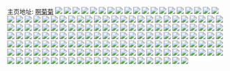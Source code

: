 主页地址: [啊菊菊](https://weibo.com/u/2008358101) 
![](https://wx4.sinaimg.cn/mw2000/77b51cd5ly1h9lqffdhclj21qb2b2kjm.jpg) 
![](https://wx4.sinaimg.cn/mw2000/77b51cd5ly1h9lq95qe4ij21rm2csb2a.jpg) 
![](https://wx4.sinaimg.cn/mw2000/77b51cd5ly1h9lq9n5gtsj22b232pqv7.jpg) 
![](https://wx4.sinaimg.cn/mw2000/77b51cd5ly1h9lq8dzb2rj21rm23zb2a.jpg) 
![](https://wx4.sinaimg.cn/mw2000/77b51cd5ly1h9lqevxufzj22b232p1l3.jpg) 
![](https://wx4.sinaimg.cn/mw2000/77b51cd5ly1h9lq8vrao5j22b232p1l1.jpg) 
![](https://wx4.sinaimg.cn/mw2000/77b51cd5ly1h9lqdfnstmj22b232p4qu.jpg) 
![](https://wx4.sinaimg.cn/mw2000/77b51cd5ly1h9lqg1l2w2j21ja21phdv.jpg) 
![](https://wx4.sinaimg.cn/mw2000/77b51cd5ly1h9lqbyvdc7j22b232p7wl.jpg) 
![](https://wx4.sinaimg.cn/mw2000/77b51cd5ly1h9kvoejt7kj22c0340qv7.jpg) 
![](https://wx4.sinaimg.cn/mw2000/77b51cd5ly1h9kvonzsrrj22bh33d1l7.jpg) 
![](https://wx4.sinaimg.cn/mw2000/77b51cd5ly1h9kvp0wkwrj227p2h31ky.jpg) 
![](https://wx4.sinaimg.cn/mw2000/77b51cd5ly1h9kvoyf017j22562m8kjm.jpg) 
![](https://wx4.sinaimg.cn/mw2000/77b51cd5ly1h9ijfq3552j227t2yckjo.jpg) 
![](https://wx4.sinaimg.cn/mw2000/77b51cd5ly1h9ijfzoe8uj22c0340b2b.jpg) 
![](https://wx4.sinaimg.cn/mw2000/77b51cd5ly1h92m6igs79j22b233rhdw.jpg) 
![](https://wx4.sinaimg.cn/mw2000/77b51cd5ly1h92m6rlkrij22b232pkjn.jpg) 
![](https://wx4.sinaimg.cn/mw2000/77b51cd5ly1h92m71rvyxj22c02bz7wj.jpg) 
![](https://wx4.sinaimg.cn/mw2000/77b51cd5ly1h8zz971o1lj22c02bzb2b.jpg) 
![](https://wx4.sinaimg.cn/mw2000/77b51cd5gy1h8ivo2hjxvj22801o0qv5.jpg) 
![](https://wx4.sinaimg.cn/mw2000/77b51cd5gy1h8ivoczog3j21do1u8hdt.jpg) 
![](https://wx4.sinaimg.cn/mw2000/77b51cd5gy1h8ivo5yyg4j21qo2bk1ky.jpg) 
![](https://wx4.sinaimg.cn/mw2000/77b51cd5gy1h8dqvrnldjj20u00u0dm8.jpg) 
![](https://wx4.sinaimg.cn/mw2000/77b51cd5gy1h8alzjwe13j20u0140144.jpg) 
![](https://wx4.sinaimg.cn/mw2000/77b51cd5gy1h88c3il2iij20u0140gsb.jpg) 
![](https://wx4.sinaimg.cn/mw2000/77b51cd5gy1h84nj01c5hj20u01hck4o.jpg) 
![](https://wx4.sinaimg.cn/mw2000/77b51cd5gy1h82oq6c2s5j21o0280u0x.jpg) 
![](https://wx4.sinaimg.cn/mw2000/77b51cd5gy1h81n01xqxxj21o028yqv5.jpg) 
![](https://wx4.sinaimg.cn/mw2000/77b51cd5gy1h81n08nr34j22c0351b2c.jpg) 
![](https://wx4.sinaimg.cn/mw2000/77b51cd5gy1h81n1kiciej21900u079k.jpg) 
![](https://wx4.sinaimg.cn/mw2000/77b51cd5gy1h81n1ewpxpj23402c01l0.jpg) 
![](https://wx4.sinaimg.cn/mw2000/77b51cd5gy1h7zw9wlvofj20v90u0tfn.jpg) 
![](https://wx4.sinaimg.cn/mw2000/77b51cd5gy1h7s9hlhaoej21qb2b2npe.jpg) 
![](https://wx4.sinaimg.cn/mw2000/77b51cd5gy1h7s9hvmbg6j23402c0e85.jpg) 
![](https://wx4.sinaimg.cn/mw2000/77b51cd5gy1h7s9ijv5z1j23402c0e85.jpg) 
![](https://wx4.sinaimg.cn/mw2000/77b51cd5gy1h7s9i55zhij23402c04qu.jpg) 
![](https://wx4.sinaimg.cn/mw2000/77b51cd5gy1h7s9hn1g1ij20wi1ycnd3.jpg) 
![](https://wx4.sinaimg.cn/mw2000/77b51cd5gy1h7s9iyqohpj23402c07wn.jpg) 
![](https://wx4.sinaimg.cn/mw2000/77b51cd5gy1h7r7qxs3h1j21qb2b2e82.jpg) 
![](https://wx4.sinaimg.cn/mw2000/77b51cd5gy1h7r7qdkq1zj22b232p4qs.jpg) 
![](https://wx4.sinaimg.cn/mw2000/77b51cd5gy1h7r7qjfjq6j22b232pb2c.jpg) 
![](https://wx4.sinaimg.cn/mw2000/77b51cd5gy1h7r7r1exhoj21qb2b2u0y.jpg) 
![](https://wx4.sinaimg.cn/mw2000/77b51cd5gy1h7r7ql1w3cj20to13kx1t.jpg) 
![](https://wx4.sinaimg.cn/mw2000/77b51cd5gy1h7r7qnsk8kj20m90to7ke.jpg) 
![](https://wx4.sinaimg.cn/mw2000/77b51cd5gy1h7r7qm98fnj20u01hc4gm.jpg) 
![](https://wx4.sinaimg.cn/mw2000/77b51cd5gy1h7r7quppgoj20k00jz0u5.jpg) 
![](https://wx4.sinaimg.cn/mw2000/77b51cd5gy1h7r7qtnzd3j22b232p7wk.jpg) 
![](https://wx4.sinaimg.cn/mw2000/77b51cd5gy1h7f02ry6lnj20wi1ycqe2.jpg) 
![](https://wx4.sinaimg.cn/mw2000/77b51cd5gy1h7cz2cja88j20u0140agd.jpg) 
![](https://wx4.sinaimg.cn/mw2000/77b51cd5gy1h7897ygnhpj22c0340u10.jpg) 
![](https://wx4.sinaimg.cn/mw2000/77b51cd5gy1h78982r325j23402c0qv5.jpg) 
![](https://wx4.sinaimg.cn/mw2000/77b51cd5gy1h789874y57j23402c0qva.jpg) 
![](https://wx4.sinaimg.cn/mw2000/77b51cd5gy1h740qao7e7j21nc22ox6p.jpg) 
![](https://wx4.sinaimg.cn/mw2000/77b51cd5gy1h740q6j9m7j21o01o0kjl.jpg) 
![](https://wx4.sinaimg.cn/mw2000/77b51cd5gy1h6y3hz3e49j23402c0b2a.jpg) 
![](https://wx4.sinaimg.cn/mw2000/77b51cd5gy1h6y3i6wqkcj22c03404qu.jpg) 
![](https://wx4.sinaimg.cn/mw2000/77b51cd5gy1h6y3isz7idj22c0340qvb.jpg) 
![](https://wx4.sinaimg.cn/mw2000/77b51cd5gy1h6vudr5yn1j23402f5hdu.jpg) 
![](https://wx4.sinaimg.cn/mw2000/77b51cd5gy1h6vuck31dej22c02zmqv8.jpg) 
![](https://wx4.sinaimg.cn/mw2000/77b51cd5gy1h6vucwg5euj23402c07wk.jpg) 
![](https://wx4.sinaimg.cn/mw2000/77b51cd5gy1h6vuetp3phj23402c0b2f.jpg) 
![](https://wx4.sinaimg.cn/mw2000/77b51cd5gy1h6vuewnupsj23402c0dv9.jpg) 
![](https://wx4.sinaimg.cn/mw2000/77b51cd5gy1h6vudg7c42j23402c0x6q.jpg) 
![](https://wx4.sinaimg.cn/mw2000/77b51cd5gy1h6vue8asxij23402c07wh.jpg) 
![](https://wx4.sinaimg.cn/mw2000/77b51cd5gy1h6vud5u91qj23402c0wo9.jpg) 
![](https://wx4.sinaimg.cn/mw2000/77b51cd5gy1h6vuf266eij23402c0e83.jpg) 
![](https://wx4.sinaimg.cn/mw2000/77b51cd5gy1h6usrphfclj23402c04qr.jpg) 
![](https://wx4.sinaimg.cn/mw2000/77b51cd5gy1h6usrvdj00j23402c0hdw.jpg) 
![](https://wx4.sinaimg.cn/mw2000/77b51cd5gy1h6usrsm5lrj23402c0e83.jpg) 
![](https://wx4.sinaimg.cn/mw2000/77b51cd5gy1h6raizbcb1j22801o01ky.jpg) 
![](https://wx4.sinaimg.cn/mw2000/77b51cd5gy1h6raizyj50j21900u010p.jpg) 
![](https://wx4.sinaimg.cn/mw2000/77b51cd5gy1h6raj0g0gsj21900u0tih.jpg) 
![](https://wx4.sinaimg.cn/mw2000/77b51cd5gy1h6bwlk4aauj20u0140tca.jpg) 
![](https://wx4.sinaimg.cn/mw2000/77b51cd5gy1h6bwlnv2r8j21400u00wn.jpg) 
![](https://wx4.sinaimg.cn/mw2000/77b51cd5gy1h6bwm1a9spj21400u0afh.jpg) 
![](https://wx4.sinaimg.cn/mw2000/77b51cd5gy1h6bwll2u4tj21400u0426.jpg) 
![](https://wx4.sinaimg.cn/mw2000/77b51cd5gy1h6bwlmx9anj20u0140tam.jpg) 
![](https://wx4.sinaimg.cn/mw2000/77b51cd5gy1h6bwllxoqmj212z0u0diy.jpg) 
![](https://wx4.sinaimg.cn/mw2000/77b51cd5gy1h69hdf82ktj20u01hce81.jpg) 
![](https://wx4.sinaimg.cn/mw2000/77b51cd5gy1h69hdl4el5j22c03407wl.jpg) 
![](https://wx4.sinaimg.cn/mw2000/77b51cd5gy1h69hdchujgj22c0340x6s.jpg) 
![](https://wx4.sinaimg.cn/mw2000/77b51cd5gy1h677rw4zucj22c03407wh.jpg) 
![](https://wx4.sinaimg.cn/mw2000/77b51cd5gy1h677s1uuhyj22c0340b2g.jpg) 
![](https://wx4.sinaimg.cn/mw2000/77b51cd5gy1h677s6mh76j23402c01l2.jpg) 
![](https://wx4.sinaimg.cn/mw2000/77b51cd5gy1h5z28c5a9sj20u0140ds1.jpg) 
![](https://wx4.sinaimg.cn/mw2000/77b51cd5gy1h5wqahq1toj22c027c1l1.jpg) 
![](https://wx4.sinaimg.cn/mw2000/77b51cd5gy1h5snmb8ttnj23402c0kjo.jpg) 
![](https://wx4.sinaimg.cn/mw2000/77b51cd5gy1h5snm74xrtj22c0340hdt.jpg) 
![](https://wx4.sinaimg.cn/mw2000/77b51cd5gy1h5snm430uuj23402c07j3.jpg) 
![](https://wx4.sinaimg.cn/mw2000/77b51cd5gy1h5mphai3tij20u00upgwv.jpg) 
![](https://wx4.sinaimg.cn/mw2000/77b51cd5gy1h5mph7i2lhj20u00u0tds.jpg) 
![](https://wx4.sinaimg.cn/mw2000/77b51cd5gy1h5mphih0o0j20u00u0wn1.jpg) 
![](https://wx4.sinaimg.cn/mw2000/77b51cd5gy1h5mphcl681j20u00u0aev.jpg) 
![](https://wx4.sinaimg.cn/mw2000/77b51cd5gy1h5mphdwmjtj20u0140dkr.jpg) 
![](https://wx4.sinaimg.cn/mw2000/77b51cd5gy1h5mphg4qujj20u00u010x.jpg) 
![](https://wx4.sinaimg.cn/mw2000/77b51cd5gy1h5mdkkszpkj22c027cu10.jpg) 
![](https://wx4.sinaimg.cn/mw2000/77b51cd5gy1h5mdko0ylij22c027cx6r.jpg) 
![](https://wx4.sinaimg.cn/mw2000/77b51cd5gy1h5mdkrryxej22c0340npd.jpg) 
![](https://wx4.sinaimg.cn/mw2000/77b51cd5gy1h5jgxtjgcoj22472t3u0x.jpg) 
![](https://wx4.sinaimg.cn/mw2000/77b51cd5gy1h5hv9ryu0zj21o0280hdt.jpg) 
![](https://wx4.sinaimg.cn/mw2000/77b51cd5gy1h58d0sdzhqj20u00u00wa.jpg) 
![](https://wx4.sinaimg.cn/mw2000/77b51cd5gy1h58d0tbl6qj21400u0tcq.jpg) 
![](https://wx4.sinaimg.cn/mw2000/77b51cd5gy1h58d0uzoodj21400u0n1l.jpg) 
![](https://wx4.sinaimg.cn/mw2000/77b51cd5gy1h58d0tyhq0j21400u0n8t.jpg) 
![](https://wx4.sinaimg.cn/mw2000/77b51cd5gy1h58d0swe1yj20u00u0djy.jpg) 
![](https://wx4.sinaimg.cn/mw2000/77b51cd5gy1h58d0ufcwwj21400u0doa.jpg) 
![](https://wx4.sinaimg.cn/mw2000/77b51cd5gy1h58d0vfjkfj21400u0wkq.jpg) 
![](https://wx4.sinaimg.cn/mw2000/77b51cd5gy1h51yq5fwihj21o02804qq.jpg) 
![](https://wx4.sinaimg.cn/mw2000/77b51cd5gy1h51yq6h97gj21400u0k2c.jpg) 
![](https://wx4.sinaimg.cn/mw2000/77b51cd5gy1h51yq3hsrij23402c0kjo.jpg) 
![](https://wx4.sinaimg.cn/mw2000/77b51cd5gy1h51yq9jlhvj21bk0qrk21.jpg) 
![](https://wx4.sinaimg.cn/mw2000/77b51cd5gy1h51yq8f8trj21z41hc4qq.jpg) 
![](https://wx4.sinaimg.cn/mw2000/77b51cd5gy1h51yqafmdpj215h0v4k28.jpg) 
![](https://wx4.sinaimg.cn/mw2000/77b51cd5gy1h4ym2268xbj23402c0qv9.jpg) 
![](https://wx4.sinaimg.cn/mw2000/77b51cd5gy1h4ym1h3jfhj23402c0x6r.jpg) 
![](https://wx4.sinaimg.cn/mw2000/77b51cd5gy1h4ym1d9a1rj23402c0u14.jpg) 
![](https://wx4.sinaimg.cn/mw2000/77b51cd5gy1h4ym1l0b47j22vz2c0qv7.jpg) 
![](https://wx4.sinaimg.cn/mw2000/77b51cd5gy1h4ym1tkon9j23402c0u0y.jpg) 
![](https://wx4.sinaimg.cn/mw2000/77b51cd5gy1h4ym1qkfxcj23402c0e84.jpg) 
![](https://wx4.sinaimg.cn/mw2000/77b51cd5gy1h4ym1wrtknj23402c0b2a.jpg) 
![](https://wx4.sinaimg.cn/mw2000/77b51cd5gy1h4war1uchbj21400u0459.jpg) 
![](https://wx4.sinaimg.cn/mw2000/77b51cd5gy1h4war2b1o0j20u0140n3v.jpg) 
![](https://wx4.sinaimg.cn/mw2000/77b51cd5gy1h4war2z3tej21a80u0n53.jpg) 
![](https://wx4.sinaimg.cn/mw2000/77b51cd5gy1h4v5ghs3yvj210v0u0te3.jpg) 
![](https://wx4.sinaimg.cn/mw2000/77b51cd5gy1h4v5gh4h24j21400u0n5u.jpg) 
![](https://wx4.sinaimg.cn/mw2000/77b51cd5gy1h4v5gietbhj20u00u0137.jpg) 
![](https://wx4.sinaimg.cn/mw2000/77b51cd5gy1h4v5gge81hj20u010t10l.jpg) 
![](https://wx4.sinaimg.cn/mw2000/77b51cd5gy1h4v5gftaymj20u00u0gr6.jpg) 
![](https://wx4.sinaimg.cn/mw2000/77b51cd5gy1h4v5gf5nwbj20u0140tfy.jpg) 
![](https://wx4.sinaimg.cn/mw2000/77b51cd5gy1h4rihe93nmj21400u0jwa.jpg) 
![](https://wx4.sinaimg.cn/mw2000/77b51cd5gy1h4h1fciqrdj23402c0kjm.jpg) 
![](https://wx4.sinaimg.cn/mw2000/77b51cd5gy1h4fq4fop90j22371kekjm.jpg) 
![](https://wx4.sinaimg.cn/mw2000/77b51cd5gy1h4fq3qigmkj23402c0kjl.jpg) 
![](https://wx4.sinaimg.cn/mw2000/77b51cd5gy1h4c8w7py0dj23402c0x6r.jpg) 
![](https://wx4.sinaimg.cn/mw2000/77b51cd5gy1h4be8iks4nj23401r0hdu.jpg) 
![](https://wx4.sinaimg.cn/mw2000/77b51cd5gy1h4be8tjs11j22ai1rhx6p.jpg) 
![](https://wx4.sinaimg.cn/mw2000/77b51cd5gy1h4be8mw54mj22c02k17rg.jpg) 
![](https://wx4.sinaimg.cn/mw2000/77b51cd5gy1h4be8m1x8uj22c02c0x6q.jpg) 
![](https://wx4.sinaimg.cn/mw2000/77b51cd5gy1h4be8rn9mzj22ak2p0npe.jpg) 
![](https://wx4.sinaimg.cn/mw2000/77b51cd5gy1h47up01aaxj22a731mnpg.jpg) 
![](https://wx4.sinaimg.cn/mw2000/77b51cd5gy1h45n0acpf9j21hc0u0n6k.jpg) 
![](https://wx4.sinaimg.cn/mw2000/77b51cd5gy1h45n0b679aj21hc0u047k.jpg) 
![](https://wx4.sinaimg.cn/mw2000/77b51cd5gy1h45n0c7kggj21hc0u0n63.jpg) 
![](https://wx4.sinaimg.cn/mw2000/77b51cd5gy1h45n0lvahlj22c0340e84.jpg) 
![](https://wx4.sinaimg.cn/mw2000/77b51cd5gy1h45n0twlnij234022o7wk.jpg) 
![](https://wx4.sinaimg.cn/mw2000/77b51cd5gy1h45n0qoji5j21o02801ky.jpg) 
![](https://wx4.sinaimg.cn/mw2000/77b51cd5gy1h45n0ovmgsj21o0280x6p.jpg) 
![](https://wx4.sinaimg.cn/mw2000/77b51cd5gy1h44xj87ekoj22z828f7wj.jpg) 
![](https://wx4.sinaimg.cn/mw2000/77b51cd5gy1h40wyp8wrgj23402c07wj.jpg) 
![](https://wx4.sinaimg.cn/mw2000/77b51cd5gy1h40gpxng9ij23402c0b2b.jpg) 
![](https://wx4.sinaimg.cn/mw2000/77b51cd5gy1h40gna6vpvj23402c07wj.jpg) 
![](https://wx4.sinaimg.cn/mw2000/77b51cd5gy1h40gn7u4ofj22c01r01kz.jpg) 
![](https://wx4.sinaimg.cn/mw2000/77b51cd5gy1h40gn5ztf3j22yq281kjl.jpg) 
![](https://wx4.sinaimg.cn/mw2000/77b51cd5gy1h3yitxrtxdj20tn18g117.jpg) 
![](https://wx4.sinaimg.cn/mw2000/77b51cd5gy1h3yixetwydj20tn18gdon.jpg) 
![](https://wx4.sinaimg.cn/mw2000/77b51cd5gy1h3yitwetcij20tn18g7bh.jpg) 
![](https://wx4.sinaimg.cn/mw2000/77b51cd5gy1h3yixru0l0j234022ox6p.jpg) 
![](https://wx4.sinaimg.cn/mw2000/77b51cd5gy1h3w6yum1aaj232m2ay4qq.jpg) 
![](https://wx4.sinaimg.cn/mw2000/77b51cd5gy1h3w6yy3rzdj23402c0qv7.jpg) 
![](https://wx4.sinaimg.cn/mw2000/77b51cd5gy1h3w6z16xsuj23402c0qv5.jpg) 
![](https://wx4.sinaimg.cn/mw2000/77b51cd5gy1h3w6z2sjy1j22mv1z6kjn.jpg) 
![](https://wx4.sinaimg.cn/mw2000/77b51cd5gy1h3v82aki5nj234033w4qv.jpg) 
![](https://wx4.sinaimg.cn/mw2000/77b51cd5gy1h3v7wbfsj2j2340340x6q.jpg) 
![](https://wx4.sinaimg.cn/mw2000/77b51cd5gy1h3v81z0diaj21o0280qv5.jpg) 
![](https://wx4.sinaimg.cn/mw2000/77b51cd5gy1h3v82oyiwyj22c0340qv5.jpg) 
